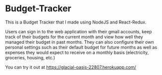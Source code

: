 # Budget-Tracker

This is a Budget Tracker that I made using NodeJS and React-Redux.

Users can sign in to the web application with their gmail accounts, keep track of their budgets for the current month and 
view how well they managed their budget in past months. They can also configure their own personal settings such as their
default budget for future months as well as expenses they would expect to receive on a monthly basis (electricity, groceries, 
housing, etc.)

You can try it out at https://glacial-oasis-22807.herokuapp.com/
